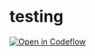 # testing
[![Open in Codeflow](https://developer.stackblitz.com/img/open_in_codeflow.svg)](https:///pr.new/LianaV27/testing)
